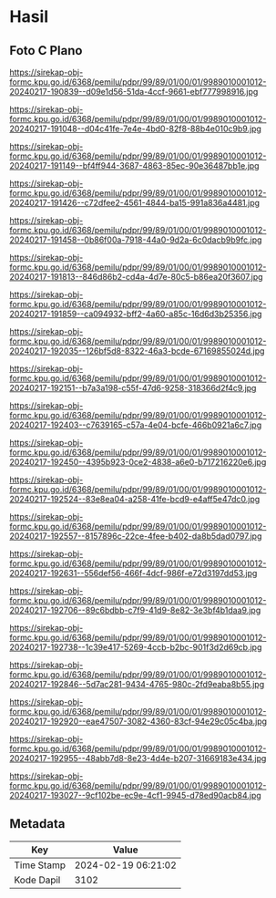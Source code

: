 # Hasil

## Foto C Plano

https://sirekap-obj-formc.kpu.go.id/6368/pemilu/pdpr/99/89/01/00/01/9989010001012-20240217-190839--d09e1d56-51da-4ccf-9661-ebf777998916.jpg

https://sirekap-obj-formc.kpu.go.id/6368/pemilu/pdpr/99/89/01/00/01/9989010001012-20240217-191048--d04c41fe-7e4e-4bd0-82f8-88b4e010c9b9.jpg

https://sirekap-obj-formc.kpu.go.id/6368/pemilu/pdpr/99/89/01/00/01/9989010001012-20240217-191149--bf4ff944-3687-4863-85ec-90e36487bb1e.jpg

https://sirekap-obj-formc.kpu.go.id/6368/pemilu/pdpr/99/89/01/00/01/9989010001012-20240217-191426--c72dfee2-4561-4844-ba15-991a836a4481.jpg

https://sirekap-obj-formc.kpu.go.id/6368/pemilu/pdpr/99/89/01/00/01/9989010001012-20240217-191458--0b86f00a-7918-44a0-9d2a-6c0dacb9b9fc.jpg

https://sirekap-obj-formc.kpu.go.id/6368/pemilu/pdpr/99/89/01/00/01/9989010001012-20240217-191813--846d86b2-cd4a-4d7e-80c5-b86ea20f3607.jpg

https://sirekap-obj-formc.kpu.go.id/6368/pemilu/pdpr/99/89/01/00/01/9989010001012-20240217-191859--ca094932-bff2-4a60-a85c-16d6d3b25356.jpg

https://sirekap-obj-formc.kpu.go.id/6368/pemilu/pdpr/99/89/01/00/01/9989010001012-20240217-192035--126bf5d8-8322-46a3-bcde-67169855024d.jpg

https://sirekap-obj-formc.kpu.go.id/6368/pemilu/pdpr/99/89/01/00/01/9989010001012-20240217-192151--b7a3a198-c55f-47d6-9258-318366d2f4c9.jpg

https://sirekap-obj-formc.kpu.go.id/6368/pemilu/pdpr/99/89/01/00/01/9989010001012-20240217-192403--c7639165-c57a-4e04-bcfe-466b0921a6c7.jpg

https://sirekap-obj-formc.kpu.go.id/6368/pemilu/pdpr/99/89/01/00/01/9989010001012-20240217-192450--4395b923-0ce2-4838-a6e0-b717216220e6.jpg

https://sirekap-obj-formc.kpu.go.id/6368/pemilu/pdpr/99/89/01/00/01/9989010001012-20240217-192524--83e8ea04-a258-41fe-bcd9-e4aff5e47dc0.jpg

https://sirekap-obj-formc.kpu.go.id/6368/pemilu/pdpr/99/89/01/00/01/9989010001012-20240217-192557--8157896c-22ce-4fee-b402-da8b5dad0797.jpg

https://sirekap-obj-formc.kpu.go.id/6368/pemilu/pdpr/99/89/01/00/01/9989010001012-20240217-192631--556def56-466f-4dcf-986f-e72d3197dd53.jpg

https://sirekap-obj-formc.kpu.go.id/6368/pemilu/pdpr/99/89/01/00/01/9989010001012-20240217-192706--89c6bdbb-c7f9-41d9-8e82-3e3bf4b1daa9.jpg

https://sirekap-obj-formc.kpu.go.id/6368/pemilu/pdpr/99/89/01/00/01/9989010001012-20240217-192738--1c39e417-5269-4ccb-b2bc-901f3d2d69cb.jpg

https://sirekap-obj-formc.kpu.go.id/6368/pemilu/pdpr/99/89/01/00/01/9989010001012-20240217-192846--5d7ac281-9434-4765-980c-2fd9eaba8b55.jpg

https://sirekap-obj-formc.kpu.go.id/6368/pemilu/pdpr/99/89/01/00/01/9989010001012-20240217-192920--eae47507-3082-4360-83cf-94e29c05c4ba.jpg

https://sirekap-obj-formc.kpu.go.id/6368/pemilu/pdpr/99/89/01/00/01/9989010001012-20240217-192955--48abb7d8-8e23-4d4e-b207-31669183e434.jpg

https://sirekap-obj-formc.kpu.go.id/6368/pemilu/pdpr/99/89/01/00/01/9989010001012-20240217-193027--9cf102be-ec9e-4cf1-9945-d78ed90acb84.jpg


## Metadata

| Key        | Value               |
| ---------- | ------------------- |
| Time Stamp | 2024-02-19 06:21:02 |
| Kode Dapil | 3102                |



